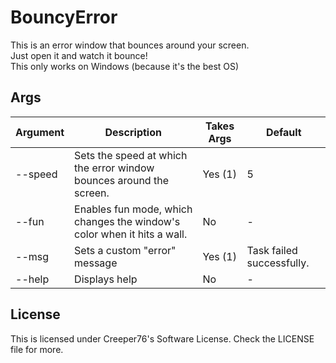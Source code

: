 # BouncyError

This is an error window that bounces around your screen.  
Just open it and watch it bounce!  
This only works on Windows (because it's the best OS)

## Args

| Argument | Description                                                             | Takes Args | Default                   |  
| -------- | ----------------------------------------------------------------------- | ---------- | ------------------------- |  
| --speed  | Sets the speed at which the error window bounces around the screen.     | Yes (1)    | 5                         |  
| --fun    | Enables fun mode, which changes the window's color when it hits a wall. | No         | -                         |
| --msg    | Sets a custom "error" message                                           | Yes (1)    | Task failed successfully. |
| --help   | Displays help                                                           | No         | -                         |

## License

This is licensed under Creeper76's Software License. Check the LICENSE file for more.